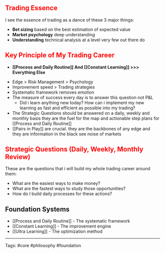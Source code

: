 ## <span style="color:red">Trading Essence</span> 
I see the essence of trading as a dance of these 3 major things:
- **Bet sizing** based on the best estimation of expected value
- **Market psychology** deep understanding 
- **Understanding** technical analysis at a level very few out there do

## <span style="color:red">Key Principle of My Trading Career</span> 
+ **[[Process and Daily Routine]] And [[Constant Learning]] >>> Everything Else**
- Edge > Risk Management > Psychology 
- Improvement speed > Trading strategies
- Systematic framework removes emotion
- The measure of success every day is to answer this question not P&L
	- Did i learn anything new today? How can i implement my new learning as fast and efficient as possible into my trading?
- The Strategic Questions should be answered on a daily, weekly and monthly basis they are the fuel for the map and actionable step plans for [[Process and Daily Routine]]
- [[Pairs in Play]] are crucial. they are the backbones of any edge and they are information in the black see noise of markets

## <span style="color:red">Strategic Questions (Daily, Weekly, Monthly Review)</span> 
These are the questions that i will build my whole trading career around them:
- What are the easiest ways to make money?
- What are the fastest ways to study those opportunities?
- How do I build daily processes for these actions?

## Foundation Systems
- [[Process and Daily Routine]] - The systematic framework
- [[Constant Learning]] - The improvement engine
- [[Ultra Learning]] - The optimization method



--- 
Tags: #core #philosophy #foundation